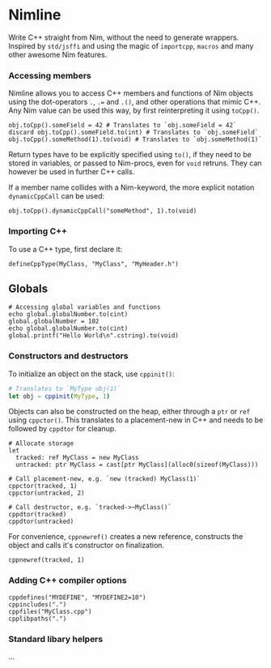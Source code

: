 # Nimline

Write C++ straight from Nim, without the need to generate wrappers. Inspired by `std/jsffi` and using the magic of `importcpp`, `macros` and many other awesome Nim features.
   
### Accessing members

Nimline allows you to access C++ members and functions of Nim objects using the dot-operators `.`, `.=` and `.()`, and other operations that mimic C++.
Any Nim value can be used this way, by first reinterpreting it using `toCpp()`.

```
obj.toCpp().someField = 42 # Translates to `obj.someField = 42`
discard obj.toCpp().someField.to(int) # Translates to `obj.someField`
obj.toCpp().someMethod(1).to(void) # Translates to `obj.someMethod(1)`
```

Return types have to be explicitly specified using `to()`, if they need to be stored in variables, or passed to Nim-procs, even for `void` retruns.
They can however be used in further C++ calls.

If a member name collides with a Nim-keyword, the more explicit notation `dynamicCppCall` can be used:
```
obj.toCpp().dynamicCppCall("someMethod", 1).to(void)
```

### Importing C++
To use a C++ type, first declare it:

```
defineCppType(MyClass, "MyClass", "MyHeader.h")
```

## Globals

```
# Accessing global variables and functions
echo global.globalNumber.to(cint)
global.globalNumber = 102
echo global.globalNumber.to(cint)
global.printf("Hello World\n".cstring).to(void)
```

### Constructors and destructors

To initialize an object on the stack, use `cppinit()`:

```nim
# Translates to `MyType obj(1)`
let obj = cppinit(MyType, 1)
```

Objects can also be constructed on the heap, either through a `ptr` or `ref` using `cppctor()`.
This translates to a placement-new in C++ and needs to be followed by `cppdtor` for cleanup.
```
# Allocate storage
let
  tracked: ref MyClass = new MyClass
  untracked: ptr MyClass = cast[ptr MyClass](alloc0(sizeof(MyClass)))

# Call placement-new, e.g. `new (tracked) MyClass(1)`
cppctor(tracked, 1)
cppctor(untracked, 2)

# Call destructor, e.g. `tracked->~MyClass()`
cppdtor(tracked)
cppdtor(untracked)
```

For convenience, `cppnewref()` creates a new reference, constructs the object and calls it's constructor on finalization.
```
cppnewref(tracked, 1)
```

### Adding C++ compiler options

```
cppdefines("MYDEFINE", "MYDEFINE2=10")
cppincludes(".")
cppfiles("MyClass.cpp")
cpplibpaths(".")
```

### Standard libary helpers

...

